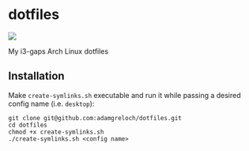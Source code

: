 # dotfiles

![](https://i.imgur.com/ipYskwO.jpg)

My i3-gaps Arch Linux dotfiles

## Installation

Make `create-symlinks.sh` executable and run it while passing a desired config
name (i.e. `desktop`):

```
git clone git@github.com:adamgreloch/dotfiles.git
cd dotfiles
chmod +x create-symlinks.sh
./create-symlinks.sh <config name>
```

